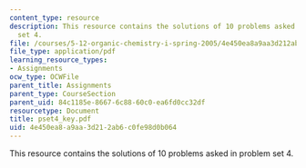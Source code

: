 ```yaml
---
content_type: resource
description: This resource contains the solutions of 10 problems asked in problem
  set 4.
file: /courses/5-12-organic-chemistry-i-spring-2005/4e450ea8a9aa3d212ab6c0fe98d0b064_pset4_key.pdf
file_type: application/pdf
learning_resource_types:
- Assignments
ocw_type: OCWFile
parent_title: Assignments
parent_type: CourseSection
parent_uid: 84c1185e-8667-6c88-60c0-ea6fd0cc32df
resourcetype: Document
title: pset4_key.pdf
uid: 4e450ea8-a9aa-3d21-2ab6-c0fe98d0b064
---
```

This resource contains the solutions of 10 problems asked in problem set 4.

